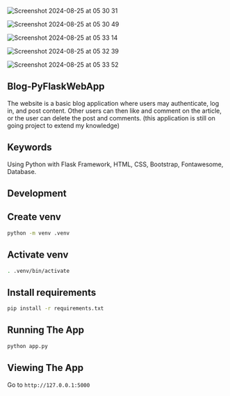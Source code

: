
![Screenshot 2024-08-25 at 05 30 31](https://github.com/user-attachments/assets/44be937b-89db-46f2-af65-e34bdf01d83f)

![Screenshot 2024-08-25 at 05 30 49](https://github.com/user-attachments/assets/5e6e93ff-65f7-41a3-b71b-e92bd1eb9315)

![Screenshot 2024-08-25 at 05 33 14](https://github.com/user-attachments/assets/e86b08b2-f436-4e41-8bfb-4c4ff64d4d9b)

![Screenshot 2024-08-25 at 05 32 39](https://github.com/user-attachments/assets/fd782ac8-c605-4b01-8a57-5f5b24b52855)

![Screenshot 2024-08-25 at 05 33 52](https://github.com/user-attachments/assets/c74de127-061e-41d9-8454-c45ff9fe02d6)




## Blog-PyFlaskWebApp

The website is a basic blog application where users may authenticate, log in, and post content. Other users can then like and comment on the article, or the user can delete the post and comments. (this application is still on going project to extend my knowledge)

## Keywords

Using Python with Flask Framework, HTML, CSS, Bootstrap, Fontawesome, Database.

## Development

## Create venv

```sh
python -m venv .venv
```

## Activate venv

```sh
. .venv/bin/activate
```

## Install requirements

```sh
pip install -r requirements.txt
```

## Running The App

```bash
python app.py
```

## Viewing The App

Go to `http://127.0.0.1:5000`

